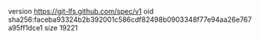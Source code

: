 version https://git-lfs.github.com/spec/v1
oid sha256:faceba93324b2b392001c586cdf82498b0903348f77e94aa26e767a95ff1dce1
size 19221
